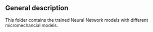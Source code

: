 ## General description

This folder contains the trained Neural Network models with different micromechancial models.
